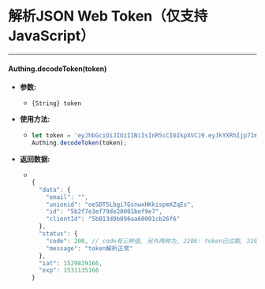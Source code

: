 # 解析JSON Web Token（仅支持JavaScript）

----------

#### Authing.decodeToken(token)

- **参数:**

  - ```{String} token```

- **使用方法:**

  - ``` javascript
    let token = 'eyJhbGciOiJIUzI1NiIsInR5cCI6IkpXVCJ9.eyJkYXRhIjp7ImVtYWlsIjoiIiwidW5pb25pZCI6Im9lU0RUNUxiZ2k3R3Nud3hIS2tpc3BtWFpxRXMiLCJpZCI6IjViMmY3ZTNlZjc5ZGUyMDAwMWJlZjllNyIsImNsaWVudElkIjoiNWIwMTNkMGIwOTZhYTYwMDAxY2IyNmY2In0sImlhdCI6MTUyOTgzOTE2NiwiZXhwIjoxNTMxMTM1MTY2fQ.Y-29y6rPNUhexw9Z07qOMkSbzyMNOFvTB7YTb4lJUNA';
    Authing.decodeToken(token);
    ```
- **返回数据:**

  - ``` javascript

    {
      "data": {
        "email": "",
        "unionid": "oeSDT5Lbgi7GsnwxHKkispmXZqEs",
        "id": "5b2f7e3ef79de20001bef9e7",
        "clientId": "5b013d0b096aa60001cb26f6"
      },
      "status": {
        "code": 200, // code有三种值, 另外两种为, 2206: token已过期, 2207: token错误 
        "message": "token解析正常"
      },
      "iat": 1529839166,
      "exp": 1531135166
    }

    ```